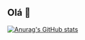 ## Olá 👋

[![Anurag's GitHub stats](https://github-readme-stats.vercel.app/api?username=EliasPeixoto&show_icons=true&theme=github_dark&locale=pt-br)](https://github.com/EliasPeixoto/github-readme-stats)
<!--
**EliasPeixoto/EliasPeixoto** is a ✨ _special_ ✨ repository because its `README.md` (this file) appears on your GitHub profile.

Here are some ideas to get you started:

- 🔭 I’m currently working on ...
- 🌱 I’m currently learning ...
- 👯 I’m looking to collaborate on ...
- 🤔 I’m looking for help with ...
- 💬 Ask me about ...
- 📫 How to reach me: ...
- 😄 Pronouns: ...
- ⚡ Fun fact: ...
-->
